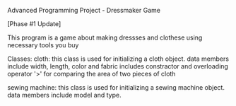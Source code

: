 Advanced Programming Project - Dressmaker Game

[Phase #1 Update]

This program is a game about making dressses and clothese using necessary tools you buy

Classes:
  cloth:
    this class is used for initializing a cloth object. data members include width, length, color and fabric
    includes constractor and overloading operator '>' for comparing the area of two pieces of cloth
    
  sewing machine:
    this class is used for initializing a sewing machine object. data members include model and type.
